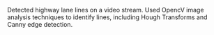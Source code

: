 Detected highway lane lines on a video stream. Used OpencV image analysis techniques to identify lines, including Hough Transforms and Canny edge detection.